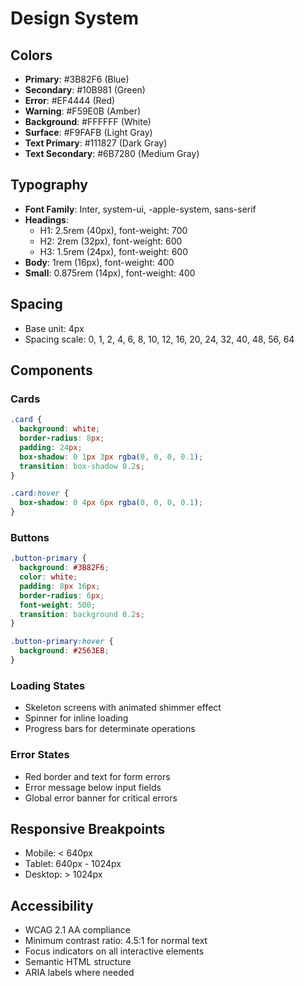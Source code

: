 # Design System

## Colors
- **Primary**: #3B82F6 (Blue)
- **Secondary**: #10B981 (Green)
- **Error**: #EF4444 (Red)
- **Warning**: #F59E0B (Amber)
- **Background**: #FFFFFF (White)
- **Surface**: #F9FAFB (Light Gray)
- **Text Primary**: #111827 (Dark Gray)
- **Text Secondary**: #6B7280 (Medium Gray)

## Typography
- **Font Family**: Inter, system-ui, -apple-system, sans-serif
- **Headings**: 
  - H1: 2.5rem (40px), font-weight: 700
  - H2: 2rem (32px), font-weight: 600
  - H3: 1.5rem (24px), font-weight: 600
- **Body**: 1rem (16px), font-weight: 400
- **Small**: 0.875rem (14px), font-weight: 400

## Spacing
- Base unit: 4px
- Spacing scale: 0, 1, 2, 4, 6, 8, 10, 12, 16, 20, 24, 32, 40, 48, 56, 64

## Components

### Cards
```css
.card {
  background: white;
  border-radius: 8px;
  padding: 24px;
  box-shadow: 0 1px 3px rgba(0, 0, 0, 0.1);
  transition: box-shadow 0.2s;
}

.card:hover {
  box-shadow: 0 4px 6px rgba(0, 0, 0, 0.1);
}
```

### Buttons
```css
.button-primary {
  background: #3B82F6;
  color: white;
  padding: 8px 16px;
  border-radius: 6px;
  font-weight: 500;
  transition: background 0.2s;
}

.button-primary:hover {
  background: #2563EB;
}
```

### Loading States
- Skeleton screens with animated shimmer effect
- Spinner for inline loading
- Progress bars for determinate operations

### Error States
- Red border and text for form errors
- Error message below input fields
- Global error banner for critical errors

## Responsive Breakpoints
- Mobile: < 640px
- Tablet: 640px - 1024px
- Desktop: > 1024px

## Accessibility
- WCAG 2.1 AA compliance
- Minimum contrast ratio: 4.5:1 for normal text
- Focus indicators on all interactive elements
- Semantic HTML structure
- ARIA labels where needed
